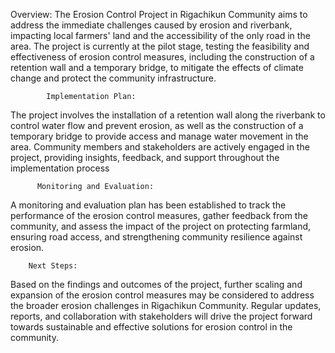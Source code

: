 Overview:
The Erosion Control Project in Rigachikun Community aims to address the immediate challenges caused by erosion and riverbank, impacting local farmers' land and the accessibility of the only road in the area. The project is currently at the pilot stage, testing the feasibility and effectiveness of erosion control measures, including the construction of a retention wall and a temporary bridge, to mitigate the effects of climate change and protect the community infrastructure.


            Implementation Plan:
The project involves the installation of a retention wall along the riverbank to control water flow and prevent erosion, as well as the construction of a temporary bridge to provide access and manage water movement in the area. Community members and stakeholders are actively engaged in the project, providing insights, feedback, and support throughout the implementation process 

          Monitoring and Evaluation:
A monitoring and evaluation plan has been established to track the performance of the erosion control measures, gather feedback from the community, and assess the impact of the  project on protecting farmland, ensuring road access, and strengthening community resilience against erosion.

        Next Steps:
Based on the findings and outcomes of the project, further scaling and expansion of the erosion control measures may be considered to address the broader erosion challenges in Rigachikun Community. Regular updates, reports, and collaboration with stakeholders will drive the project forward towards sustainable and effective solutions for erosion control in the community.
